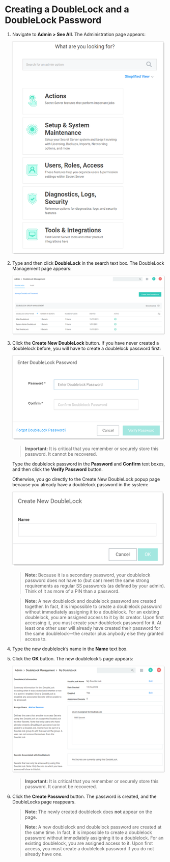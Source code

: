 [title]: # (Creating a DoubleLock and a DoubleLock Password)
[tags]: # (DoubleLock)
[priority]: # (1000)

# Creating a DoubleLock and a DoubleLock Password

1. Navigate to **Admin \> See All**. The Administration page appears:

   ![image-20191114142009435](images/image-20191114142009435.png)

1. Type and then click **DoubleLock** in the search text box. The DoubleLock Management page appears:

   ![image-20191115143042406](images/image-20191115143042406.png)

1. Click the **Create New DoubleLock** button. If you have never created a doublelock before, you will have to create a doublelock password first:

   ![image-20191115144339969](images/image-20191115144339969.png)

   > **Important:** It is critical that you remember or securely store this password. It cannot be recovered.

   Type the doublelock password in the **Password** and **Confirm** text boxes, and then click the **Verify Password** button.

   Otherwise, you go directly to the Create New DoubleLock popup page because you already have a doublelock password in the system:

   ![image-20191115143238695](images/image-20191115143238695.png)

   > **Note:** Because it is a secondary password, your doublelock password does not have to (but can) meet the same strong requirements as regular SS passwords (as defined by your admin). Think of it as more of a PIN than a password.

   > **Note:** A new doublelock and doublelock password are created together. In fact, it is impossible to create a doublelock password without immediately assigning it to a doublelock. For an existing doublelock, you are assigned access to it by its creator. Upon first accessing it, you must create *your* doublelock password for it. At least one other user will already have created their password for the same doublelock—the creator plus anybody else they granted access to.

1. Type the new doublelock’s name in the **Name** text box.

1. Click the **OK** button. The new doublelock’s page appears:

   ![image-20191115150253270](images/image-20191115150253270.png)

   > **Important:** It is critical that you remember or securely store this password. It cannot be recovered.

1. Click the **Create Password** button. The password is created, and the DoubleLocks page reappears.

   > **Note:** The newly created doublelock does **not** appear on the page.

   > **Note:** A new doublelock and doublelock password are created at the same time. In fact, it is impossible to create a doublelock password without immediately assigning it to a doublelock. For an existing doublelock, you are assigned access to it. Upon first access, you must create a doublelock password if you do not already have one.
